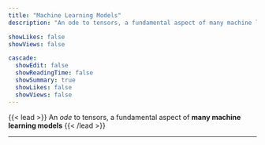 ```yaml
---
title: "Machine Learning Models"
description: "An ode to tensors, a fundamental aspect of many machine learning models"

showLikes: false
showViews: false

cascade:
  showEdit: false
  showReadingTime: false
  showSummary: true
  showLikes: false
  showViews: false
---
```


{{< lead >}}
An _ode_ to tensors, a fundamental aspect of **many machine learning models**
{{< /lead >}}

---

